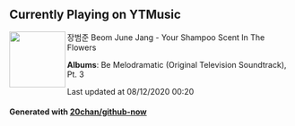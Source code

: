 ## Currently Playing on YTMusic

[<img align="left" width="100" src="https://lh3.googleusercontent.com/fJQ-xGHkUDjbk1JScw1MrHEOflw6QnM7tRepbSiRdLhFyXVgVAjpRncbNi1LQzn4UhrT4AcZHbGiPU4">](https://music.youtube.com/channel/UCvolP1xNN2maB52Tb1PkXzg)

장범준 Beom June Jang - Your Shampoo Scent In The Flowers

**Albums**: Be Melodramatic (Original Television Soundtrack), Pt. 3

Last updated at 08/12/2020 00:20

#### Generated with [20chan/github-now](https://github.com/20chan/github-now)


<!--
**20chan/20chan** is a ✨ _special_ ✨ repository because its `README.md` (this file) appears on your GitHub profile.

Here are some ideas to get you started:

- 🔭 I’m currently working on ...
- 🌱 I’m currently learning ...
- 👯 I’m looking to collaborate on ...
- 🤔 I’m looking for help with ...
- 💬 Ask me about ...
- 📫 How to reach me: ...
- 😄 Pronouns: ...
- ⚡ Fun fact: ...
-->

